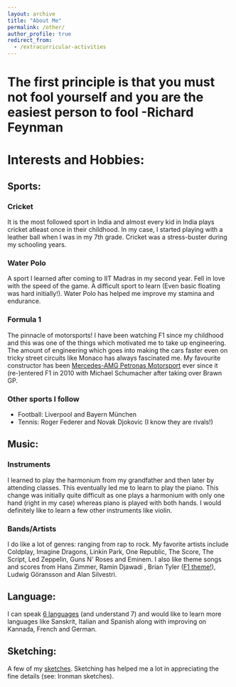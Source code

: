 ```yaml
---
layout: archive
title: "About Me"
permalink: /other/
author_profile: true
redirect_from:
  - /extracurricular-activities
---
```

# The first principle is that you must not fool yourself and you are the easiest person to fool -Richard Feynman


# Interests and Hobbies:
## Sports: ##
### Cricket
It is the most followed sport in India and almost every kid in India plays cricket atleast once in their childhood. In my case, I started playing with a leather ball when I was in my 7th grade. Cricket was a stress-buster during my schooling years.
### Water Polo 
A sport I learned after coming to IIT Madras in my second year. Fell in love with the speed of the game. A difficult sport to learn (Even basic floating was hard initially!). Water Polo has helped me improve my stamina and endurance.      
### Formula 1
The pinnacle of motorsports! I have been watching F1 since my childhood and this was one of the things which motivated me to take up engineering. The amount of engineering which goes into making the cars faster even on tricky street circuits like Monaco has always fascinated me. My favourite constructor has been [Mercedes-AMG Petronas Motorsport](https://www.mercedesamgf1.com/en/) ever since it (re-)entered F1 in 2010 with Michael Schumacher after taking over Brawn GP. 
### Other sports I follow
* Football: Liverpool and Bayern M&uuml;nchen
* Tennis: Roger Federer and Novak Djokovic (I know they are rivals!)

## Music: ##
### Instruments
I learned to play the harmonium from my grandfather and then later by attending classes. This eventually led me to learn to play the piano. This change was initially quite difficult as one plays a harmonium with only one hand (right in my case) whereas piano is played with both hands. I would definitely like to learn a few other instruments like violin.
### Bands/Artists
I do like a lot of genres: ranging from rap to rock. My favorite artists include Coldplay, Imagine Dragons, Linkin Park, One Republic, The Score, The Script, Led Zeppelin, Guns N' Roses and Eminem.
I also like theme songs and scores from Hans Zimmer, Ramin Djawadi , Brian Tyler ([F1 theme!](https://www.youtube.com/watch?v=8AYy-BcjRXg)), Ludwig G&ouml;ransson and Alan Silvestri.
    
## Language: ##
I can speak [6 languages](https://drive.google.com/file/d/1BLh826hWjfB9WzqxdRMtBk1tdjcRABrI/view?usp=sharing) (and understand 7) and would like to learn more languages like Sanskrit, Italian and Spanish along with improving on Kannada, French and German.

## Sketching: ##
A few of my [sketches](https://drive.google.com/drive/folders/10i5ru6oahtPOYvSR3Yadbabe0xIXm_x9?usp=sharing). Sketching has helped me a lot in appreciating the fine details (see: Ironman sketches).
